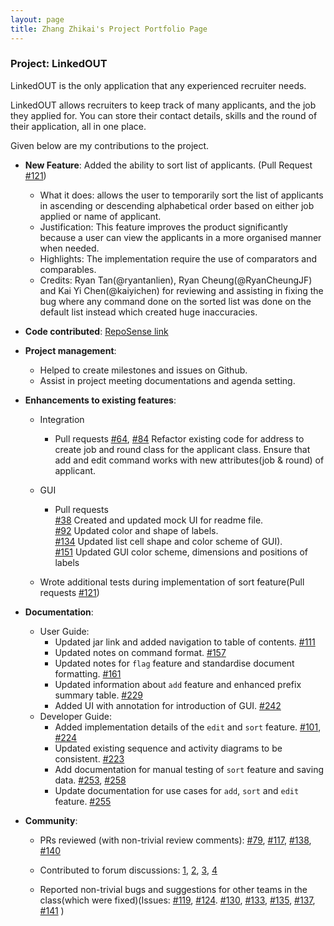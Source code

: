```yaml
---
layout: page
title: Zhang Zhikai's Project Portfolio Page
---
```


### Project: LinkedOUT

LinkedOUT is the only application that any experienced recruiter needs.

LinkedOUT allows recruiters to keep track of many applicants, and the job they applied for. You can store their contact details, skills and the round of their application, all in one place.

Given below are my contributions to the project.

* **New Feature**: Added the ability to sort list of applicants. 
  (Pull Request [\#121](https://github.com/AY2122S2-CS2103T-T09-2/tp/pull/121))
    * What it does: allows the user to temporarily sort the list of applicants in ascending or descending alphabetical order based on either job applied or name of applicant.
    * Justification: This feature improves the product significantly because a user can view the applicants in a more organised manner when needed.
    * Highlights: The implementation require the use of comparators and comparables.
    * Credits: Ryan Tan(@ryantanlien), Ryan Cheung(@RyanCheungJF) and Kai Yi Chen(@kaiyichen) for reviewing
      and assisting in fixing the bug where any command done on the sorted list was done on the default list
      instead which created huge inaccuracies.
      

* **Code contributed**: [RepoSense link](https://nus-cs2103-ay2122s2.github.io/tp-dashboard/?search=zzhikai&breakdown=true)


* **Project management**:
    * Helped to create milestones and issues on Github.
    * Assist in project meeting documentations and agenda setting.


* **Enhancements to existing features**:
    * Integration
        * Pull requests
          [\#64](https://github.com/AY2122S2-CS2103T-T09-2/tp/pull/64), [\#84](https://github.com/AY2122S2-CS2103T-T09-2/tp/pull/84)
          Refactor existing code for address to create job and round class for the applicant class. Ensure that add and edit command
          works with new attributes(job & round) of applicant.
          
    * GUI
      * Pull requests
        <br>[\#38](https://github.com/AY2122S2-CS2103T-T09-2/tp/pull/38) Created and updated mock UI for readme file.
        <br>[\#92](https://github.com/AY2122S2-CS2103T-T09-2/tp/pull/92) Updated color and shape of labels.
        <br>[\#134](https://github.com/AY2122S2-CS2103T-T09-2/tp/pull/134) Updated list cell shape and color scheme of GUI).
        <br>[\#151](https://github.com/AY2122S2-CS2103T-T09-2/tp/pull/151) Updated GUI color scheme, dimensions and positions of labels
        
    * Wrote additional tests during implementation of sort feature(Pull requests [\#121](https://github.com/AY2122S2-CS2103T-T09-2/tp/pull/121))


* **Documentation**:
    * User Guide:
        * Updated jar link and added navigation to table of contents. [\#111](https://github.com/AY2122S2-CS2103T-T09-2/tp/pull/111)
        * Updated notes on command format. [\#157](https://github.com/AY2122S2-CS2103T-T09-2/tp/pull/157)
        * Updated notes for `flag` feature and standardise document formatting. [\#161](https://github.com/AY2122S2-CS2103T-T09-2/tp/pull/161)
        * Updated information about `add` feature and enhanced prefix summary table. [\#229](https://github.com/AY2122S2-CS2103T-T09-2/tp/pull/229)
        * Added UI with annotation for introduction of GUI. [\#242](https://github.com/AY2122S2-CS2103T-T09-2/tp/pull/242)
    * Developer Guide:
        * Added implementation details of the `edit` and `sort` feature. [\#101](https://github.com/AY2122S2-CS2103T-T09-2/tp/pull/101),
          [\#224](https://github.com/AY2122S2-CS2103T-T09-2/tp/pull/224)
        * Updated existing sequence and activity diagrams to be consistent. [\#223](https://github.com/AY2122S2-CS2103T-T09-2/tp/pull/223)
        * Add documentation for manual testing of `sort` feature and saving data. [\#253](https://github.com/AY2122S2-CS2103T-T09-2/tp/pull/253),
          [\#258](https://github.com/AY2122S2-CS2103T-T09-2/tp/pull/258)
        * Update documentation for use cases for `add`, `sort` and `edit` feature. [\#255](https://github.com/AY2122S2-CS2103T-T09-2/tp/pull/255)
    
* **Community**:
    * PRs reviewed (with non-trivial review comments):
      [\#79](https://github.com/AY2122S2-CS2103T-T09-2/tp/pull/79),
      [\#117](https://github.com/AY2122S2-CS2103T-T09-2/tp/pull/117),
      [\#138](https://github.com/AY2122S2-CS2103T-T09-2/tp/pull/138),
      [\#140](https://github.com/AY2122S2-CS2103T-T09-2/tp/pull/140)
      
    * Contributed to forum discussions:
      [1](https://github.com/nus-cs2103-AY2122S2/forum/issues/79),
      [2](https://github.com/nus-cs2103-AY2122S2/forum/issues/103),
      [3](https://github.com/nus-cs2103-AY2122S2/forum/issues/153),
      [4](https://github.com/nus-cs2103-AY2122S2/forum/issues/239)
      
    * Reported non-trivial bugs and suggestions for other teams in the class(which were fixed)(Issues:
      [\#119](https://github.com/AY2122S2-CS2103-W16-1/tp/issues/119),
      [\#124](https://github.com/AY2122S2-CS2103-W16-1/tp/issues/124).
      [\#130](https://github.com/AY2122S2-CS2103-W16-1/tp/issues/130),
      [\#133](https://github.com/AY2122S2-CS2103-W16-1/tp/issues/133),
      [\#135](https://github.com/AY2122S2-CS2103-W16-1/tp/issues/135),
      [\#137](https://github.com/AY2122S2-CS2103-W16-1/tp/issues/137),
      [\#141](https://github.com/AY2122S2-CS2103-W16-1/tp/issues/141)
      )
      

